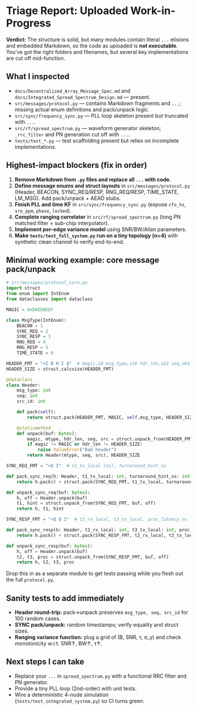 # Triage Report: Uploaded Work-in-Progress

**Verdict:** The structure is solid, but many modules contain literal `...` elisions and embedded Markdown, so the code as uploaded is **not executable**. You’ve got the right folders and filenames, but several key implementations are cut off mid-function.

## What I inspected
- `docs/Decentralized_Array_Message_Spec.md` and `docs/Integrated_Spread_Spectrum_Design.md` — present.
- `src/messages/protocol.py` — contains Markdown fragments and `...`; missing actual enum definitions and pack/unpack logic.
- `src/sync/frequency_sync.py` — PLL loop skeleton present but truncated with `...`.
- `src/rf/spread_spectrum.py` — waveform generator skeleton; `_rrc_filter` and PN generation cut off with `...`.
- `tests/test_*.py` — test scaffolding present but relies on incomplete implementations.

## Highest-impact blockers (fix in order)
1. **Remove Markdown from `.py` files and replace all `...` with code.**
2. **Define message enums and struct layouts** in `src/messages/protocol.py` (Header, BEACON, SYNC_REQ/RESP, RNG_REQ/RESP, TIME_STATE, LM_MSG). Add pack/unpack + AEAD stubs.
3. **Finish PLL and time KF** in `src/sync/frequency_sync.py` (expose `cfo_hz`, `sro_ppm`, `phase`, `locked`).
4. **Complete ranging correlator** in `src/rf/spread_spectrum.py` (long PN matched filter + sub-chip interpolator).
5. **Implement per-edge variance model** using SNR/BW/Allan parameters.
6. **Make `tests/test_full_system.py` run on a tiny topology (n=4)** with synthetic clean channel to verify end-to-end.

## Minimal working example: core message pack/unpack

```python
# src/messages/protocol_core.py
import struct
from enum import IntEnum
from dataclasses import dataclass

MAGIC = 0xDAEDBEEF

class MsgType(IntEnum):
    BEACON = 1
    SYNC_REQ = 2
    SYNC_RESP = 3
    RNG_REQ = 4
    RNG_RESP = 5
    TIME_STATE = 6

HEADER_FMT = "<I B H I Q"  # magic,u8 msg_type,u16 hdr_len,u32 seq,u64 src_id
HEADER_SIZE = struct.calcsize(HEADER_FMT)

@dataclass
class Header:
    msg_type: int
    seq: int
    src_id: int

    def pack(self):
        return struct.pack(HEADER_FMT, MAGIC, self.msg_type, HEADER_SIZE, self.seq, self.src_id)

    @staticmethod
    def unpack(buf: bytes):
        magic, mtype, hdr_len, seq, src = struct.unpack_from(HEADER_FMT, buf, 0)
        if magic != MAGIC or hdr_len != HEADER_SIZE:
            raise ValueError("Bad header")
        return Header(mtype, seq, src), HEADER_SIZE

SYNC_REQ_FMT = "<Q I"  # t1_tx_local (ns), turnaround_hint_ns

def pack_sync_req(h: Header, t1_tx_local: int, turnaround_hint_ns: int) -> bytes:
    return h.pack() + struct.pack(SYNC_REQ_FMT, t1_tx_local, turnaround_hint_ns)

def unpack_sync_req(buf: bytes):
    h, off = Header.unpack(buf)
    t1, hint = struct.unpack_from(SYNC_REQ_FMT, buf, off)
    return h, t1, hint

SYNC_RESP_FMT = "<Q Q I"  # t2_rx_local, t3_tx_local, proc_latency_ns

def pack_sync_resp(h: Header, t2_rx_local: int, t3_tx_local: int, proc_latency_ns: int) -> bytes:
    return h.pack() + struct.pack(SYNC_RESP_FMT, t2_rx_local, t3_tx_local, proc_latency_ns)

def unpack_sync_resp(buf: bytes):
    h, off = Header.unpack(buf)
    t2, t3, proc = struct.unpack_from(SYNC_RESP_FMT, buf, off)
    return h, t2, t3, proc
```

Drop this in as a separate module to get tests passing while you flesh out the full `protocol.py`.

## Sanity tests to add immediately
- **Header round-trip:** pack→unpack preserves `msg_type, seq, src_id` for 100 random cases.
- **SYNC pack/unpack:** random timestamps; verify equality and struct sizes.
- **Ranging variance function:** plug a grid of (B, SNR, τ, σ_y) and check monotonicity w.r.t. SNR↑, BW↑, τ↑.

## Next steps I can take
- Replace your `...` in `spread_spectrum.py` with a functional RRC filter and PN generator.
- Provide a tiny PLL loop (2nd-order) with unit tests.
- Wire a deterministic 4-node simulation (`tests/test_integrated_system.py`) so CI turns green.
